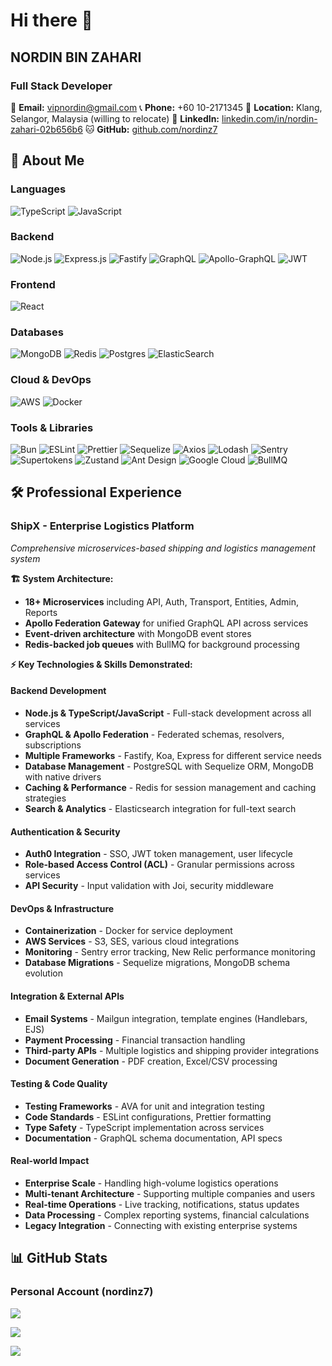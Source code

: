 # Hi there 👋

## **NORDIN BIN ZAHARI**

### Full Stack Developer

📧 **Email:** vipnordin@gmail.com
📞 **Phone:** +60 10-2171345
📍 **Location:** Klang, Selangor, Malaysia (willing to relocate)
💼 **LinkedIn:** [linkedin.com/in/nordin-zahari-02b656b6](https://www.linkedin.com/in/nordin-zahari-02b656b6/)
🐱 **GitHub:** [github.com/nordinz7](https://github.com/nordinz7)

## 💫 About Me

### **Languages**

![TypeScript](https://img.shields.io/badge/typescript-%23007ACC.svg?style=for-the-badge&logo=typescript&logoColor=white)
![JavaScript](https://img.shields.io/badge/javascript-%23323330.svg?style=for-the-badge&logo=javascript&logoColor=%23F7DF1E)

### **Backend**

![Node.js](https://img.shields.io/badge/node.js-6DA55F?style=for-the-badge&logo=node.js&logoColor=white)
![Express.js](https://img.shields.io/badge/express.js-%23404d59.svg?style=for-the-badge&logo=express&logoColor=%2361DAFB)
![Fastify](https://img.shields.io/badge/fastify-%23000000.svg?style=for-the-badge&logo=fastify&logoColor=white)
![GraphQL](https://img.shields.io/badge/-GraphQL-E10098?style=for-the-badge&logo=graphql&logoColor=white)
![Apollo-GraphQL](https://img.shields.io/badge/-ApolloGraphQL-311C87?style=for-the-badge&logo=apollo-graphql)
![JWT](https://img.shields.io/badge/JWT-black?style=for-the-badge&logo=JSON%20web%20tokens)

### **Frontend**

![React](https://img.shields.io/badge/react-%2320232a.svg?style=for-the-badge&logo=react&logoColor=%2361DAFB)

### **Databases**

![MongoDB](https://img.shields.io/badge/MongoDB-%234ea94b.svg?style=for-the-badge&logo=mongodb&logoColor=white)
![Redis](https://img.shields.io/badge/redis-%23DD0031.svg?style=for-the-badge&logo=redis&logoColor=white)
![Postgres](https://img.shields.io/badge/postgres-%23316192.svg?style=for-the-badge&logo=postgresql&logoColor=white)
![ElasticSearch](https://img.shields.io/badge/-ElasticSearch-005571?style=for-the-badge&logo=elasticsearch)

### **Cloud & DevOps**

![AWS](https://img.shields.io/badge/AWS-%23FF9900.svg?style=for-the-badge&logo=amazon-aws&logoColor=white)
![Docker](https://img.shields.io/badge/docker-%230db7ed.svg?style=for-the-badge&logo=docker&logoColor=white)

### **Tools & Libraries**

![Bun](https://img.shields.io/badge/Bun-%23000000.svg?style=for-the-badge&logo=bun&logoColor=white)
![ESLint](https://img.shields.io/badge/ESLint-4B3263?style=for-the-badge&logo=eslint&logoColor=white)
![Prettier](https://img.shields.io/badge/prettier-%23F7B93E.svg?style=for-the-badge&logo=prettier&logoColor=black)
![Sequelize](https://img.shields.io/badge/Sequelize-52B0E7?style=for-the-badge&logo=Sequelize&logoColor=white)
![Axios](https://img.shields.io/badge/axios-671ddf?&style=for-the-badge&logo=axios&logoColor=white)
![Lodash](https://img.shields.io/badge/Lodash-3492FF?style=for-the-badge&logo=lodash&logoColor=white)
![Sentry](https://img.shields.io/badge/sentry-362d59?style=for-the-badge&logo=sentry&logoColor=white)
![Supertokens](https://img.shields.io/badge/SuperTokens-FF6900?style=for-the-badge&logo=supertokens&logoColor=white)
![Zustand](https://img.shields.io/badge/Zustand-000000?style=for-the-badge&logo=react&logoColor=white)
![Ant Design](https://img.shields.io/badge/Ant%20Design-0170FE?style=for-the-badge&logo=ant-design&logoColor=white)
![Google Cloud](https://img.shields.io/badge/GoogleCloud-%234285F4.svg?style=for-the-badge&logo=google-cloud&logoColor=white)
![BullMQ](https://img.shields.io/badge/BullMQ-E10098?style=for-the-badge&logo=bull&logoColor=white)

## 🛠️ Professional Experience

### **ShipX - Enterprise Logistics Platform**

_Comprehensive microservices-based shipping and logistics management system_

**🏗️ System Architecture:**

- **18+ Microservices** including API, Auth, Transport, Entities, Admin, Reports
- **Apollo Federation Gateway** for unified GraphQL API across services
- **Event-driven architecture** with MongoDB event stores
- **Redis-backed job queues** with BullMQ for background processing

**⚡ Key Technologies & Skills Demonstrated:**

#### **Backend Development**

- **Node.js & TypeScript/JavaScript** - Full-stack development across all services
- **GraphQL & Apollo Federation** - Federated schemas, resolvers, subscriptions
- **Multiple Frameworks** - Fastify, Koa, Express for different service needs
- **Database Management** - PostgreSQL with Sequelize ORM, MongoDB with native drivers
- **Caching & Performance** - Redis for session management and caching strategies
- **Search & Analytics** - Elasticsearch integration for full-text search

#### **Authentication & Security**

- **Auth0 Integration** - SSO, JWT token management, user lifecycle
- **Role-based Access Control (ACL)** - Granular permissions across services
- **API Security** - Input validation with Joi, security middleware

#### **DevOps & Infrastructure**

- **Containerization** - Docker for service deployment
- **AWS Services** - S3, SES, various cloud integrations
- **Monitoring** - Sentry error tracking, New Relic performance monitoring
- **Database Migrations** - Sequelize migrations, MongoDB schema evolution

#### **Integration & External APIs**

- **Email Systems** - Mailgun integration, template engines (Handlebars, EJS)
- **Payment Processing** - Financial transaction handling
- **Third-party APIs** - Multiple logistics and shipping provider integrations
- **Document Generation** - PDF creation, Excel/CSV processing

#### **Testing & Code Quality**

- **Testing Frameworks** - AVA for unit and integration testing
- **Code Standards** - ESLint configurations, Prettier formatting
- **Type Safety** - TypeScript implementation across services
- **Documentation** - GraphQL schema documentation, API specs

#### **Real-world Impact**

- **Enterprise Scale** - Handling high-volume logistics operations
- **Multi-tenant Architecture** - Supporting multiple companies and users
- **Real-time Operations** - Live tracking, notifications, status updates
- **Data Processing** - Complex reporting systems, financial calculations
- **Legacy Integration** - Connecting with existing enterprise systems

## 📊 GitHub Stats

### Personal Account (nordinz7)

![](https://github-readme-stats.vercel.app/api?username=nordinz7&theme=dark&hide_border=false&include_all_commits=true&count_private=true)

![](https://github-readme-streak-stats.vercel.app/?user=nordinz7&theme=dark&hide_border=false)

![](https://github-readme-stats.vercel.app/api/top-langs/?username=nordinz7&theme=dark&hide_border=false&include_all_commits=true&count_private=true&layout=compact)
